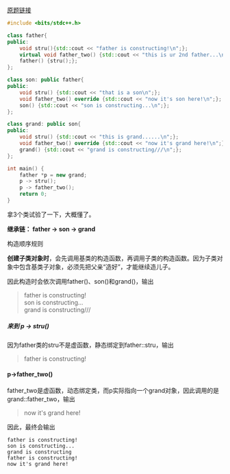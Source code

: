 
[原题链接](https://www.nowcoder.com/questionTerminal/a8ef3d5d6d5d404ea471853bf397ff56)

```c++
#include <bits/stdc++.h>

class father{
public:
	void stru(){std::cout << "father is constructing!\n";};
	virtual void father_two() {std::cout << "this is ur 2nd father...\n";};
	father() {stru();};
};

class son: public father{
public:
	void stru() {std::cout << "that is a son\n";};
	void father_two() override {std::cout << "now it's son here!\n";};
	son() {std::cout << "son is constructing...\n";};
};

class grand: public son{
public:
	void stru() {std::cout << "this is grand......\n";};
	void father_two() override {std::cout << "now it's grand here!\n";};
	grand() {std::cout << "grand is constructing///\n";};
};

int main() {
	father *p = new grand;
	p -> stru();
	p -> father_two();
	return 0;
}
```

拿3个类试验了一下，大概懂了。

**继承链： father -> son -> grand** 

构造顺序规则

**创建子类对象时**，会先调用基类的构造函数，再调用子类的构造函数。因为子类对象中包含基类子对象，必须先把父亲“造好”，才能继续造儿子。

因此构造时会依次调用father()、son()和grand()，输出

> father is constructing!  
> son is constructing...  
> grand is constructing///

##### 来到 p -> stru()

因为father类的stru不是虚函数，静态绑定到father::stru，输出

> father is constructing!

#### p->father_two()

father_two是虚函数，动态绑定类，而p实际指向一个grand对象，因此调用的是grand::father_two，输出

> now it's grand here!

因此，最终会输出
```
father is constructing!
son is constructing...
grand is constructing
father is constructing!
now it's grand here!
```
